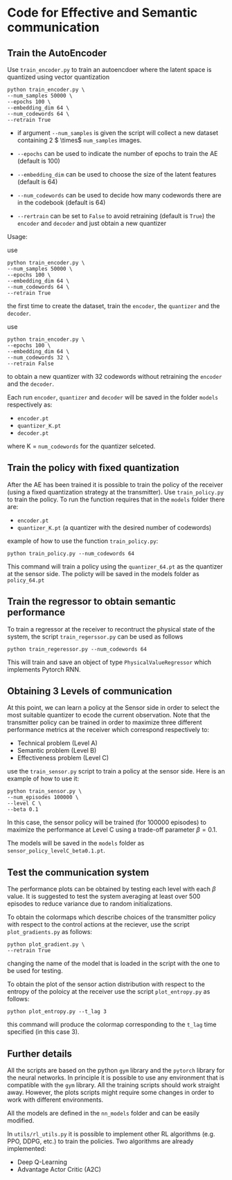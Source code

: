 # Code for Effective and Semantic communication

## Train the AutoEncoder

Use `train_encoder.py` to train an autoencdoer where the latent space is quantized using vector quantization 
```
python train_encoder.py \
--num_samples 50000 \
--epochs 100 \
--embedding_dim 64 \
--num_codewords 64 \
--retrain True 
```
* if argument `--num_samples` is given the script will collect a new dataset containing 2 $ \times$ `num_samples` images. 

* `--epochs` can be used to indicate the number of epochs to train the AE (default is 100)
* `--embedding_dim` can be used to choose the size of the latent features (default is 64)
* `--num_codewords` can be used to decide how many codewords there are in the codebook (default is 64)
* `--rertrain` can be set to `False` to avoid retraining (default is `True`) the `encoder` and `decoder` and just obtain a new quantizer 

Usage: 

use
```
python train_encoder.py \
--num_samples 50000 \
--epochs 100 \
--embedding_dim 64 \
--num_codewords 64 \
--retrain True 
```
the first time to create the dataset, train the `encoder`, the `quantizer` and the `decoder`. 

use 
```
python train_encoder.py \
--epochs 100 \
--embedding_dim 64 \
--num_codewords 32 \
--retrain False
```
to obtain a new quantizer with 32 codewords without retraining the `encoder` and the `decoder`.

Each run  `encoder`, `quantizer` and `decoder` will be saved in the folder `models` respectively as:
* `encoder.pt`
* `quantizer_K.pt`
* `decoder.pt`

where K = `num_codewords` for the quantizer selceted. 

## Train the policy with fixed quantization

After the AE has been trained it is possible to train the policy of the receiver (using a fixed quantization strategy at the transmitter). Use `train_policy.py` to train the policy. To run the function requires that in the `models` folder there are:
* `encoder.pt`
* `quantizer_K.pt` (a quantizer with the desired number of codewords)

example of how to use the function `train_policy.py`:
```
python train_policy.py --num_codewords 64
```
This command will train a policy using the `quantizer_64.pt` as the quantizer at the sensor side. The policty will be saved in the models folder as `policy_64.pt`

## Train the regressor to obtain semantic performance

To train a regressor at the receiver to recontruct the physical state of the system, the script `train_regerssor.py` can be used as follows

```
python train_regeressor.py --num_codewords 64
```
This will train and save an object of type `PhysicalValueRegressor` which implements Pytorch RNN. 

## Obtaining 3 Levels of communication

At this point, we can learn a policy at the Sensor side in order to select the most suitable quantizer to ecode the current observation. Note that the transmitter policy can be trained in order to maximize three different performance metrics at the receiver which correspond respectively to:
* Technical problem (Level A)
* Semantic problem (Level B)
* Effectiveness problem (Level C)

use the `train_sensor.py` script to train a policy at the sensor side. Here is an example of how to use it:
```
python train_sensor.py \
--num_episodes 100000 \
--level C \
--beta 0.1
```
In this case, the sensor policy will be trained (for 100000 episodes) to maximize the performance at Level C using a trade-off parameter $\beta = 0.1$.

The models will be saved in the `models` folder as `sensor_policy_levelC_beta0.1.pt`. 

## Test the communication system

The performance plots can be obtained by testing each level with each $\beta$ value. It is suggested to test the system averaging at least over 500 episodes to reduce variance due to random initializations.

To obtain the colormaps which describe choices of the transmitter policy with respect to the control actions at the reciever, use the script `plot_gradients.py` as follows:
```
python plot_gradient.py \
--retrain True
```
changing the name of the model that is loaded in the script with the one to be used for testing.

To obtain the plot of the sensor action distribution with respect to the entropy of the poloicy at the receiver use the script `plot_entropy.py` as follows:
```
python plot_entropy.py --t_lag 3
```
this command will produce the colormap corresponding to the `t_lag` time specified (in this case 3). 

## Further details
All the scripts are based on the python `gym` library and the `pytorch` library for the neural networks. In principle it is possible to use any environment that is compatible with the `gym` library. All the training scripts should work straight away. However, the plots scripts might require some changes in order to work with different environments. 

All the models are defined in the `nn_models` folder and can be easily modified. 

In `utils/rl_utils.py` it is possible to implement other RL algorithms (e.g. PPO, DDPG, etc.) to train the policies. Two algorithms are already implemented:
* Deep Q-Learning
* Advantage Actor Critic (A2C)
